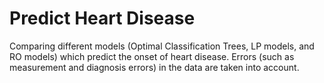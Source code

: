 # Predict Heart Disease

Comparing different models (Optimal Classification Trees, LP models, and RO models) which predict the onset of heart disease.
Errors (such as measurement and diagnosis errors) in the data are taken into account.
